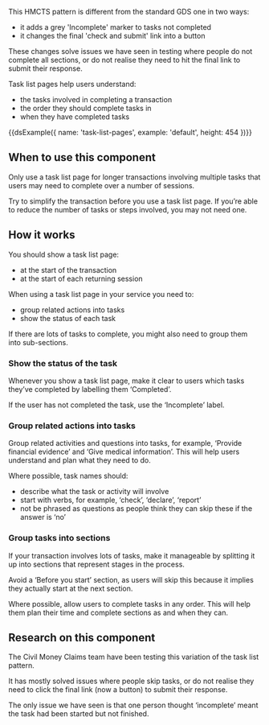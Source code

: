 This HMCTS pattern is different from the standard GDS one in two ways:
* it adds a grey 'Incomplete' marker to tasks not completed
* it changes the final 'check and submit' link into a button

These changes solve issues we have seen in testing where people do not complete all sections, or do not realise they need to hit the final link to submit their response.

Task list pages help users understand:
* the tasks involved in completing a transaction
* the order they should complete tasks in
* when they have completed tasks

<!-- IMAGE -->


{{dsExample({
  name: 'task-list-pages',
  example: 'default',
  height: 454
})}}

## When to use this component

Only use a task list page for longer transactions involving multiple tasks that users may need to complete over a number of sessions.

Try to simplify the transaction before you use a task list page. If you’re able to reduce the number of tasks or steps involved, you may not need one.

## How it works

You should show a task list page:
* at the start of the transaction
* at the start of each returning session

When using a task list page in your service you need to:
* group related actions into tasks
* show the status of each task

If there are lots of tasks to complete, you might also need to group them into sub-sections.

### Show the status of the task

Whenever you show a task list page, make it clear to users which tasks they’ve completed by labelling them ‘Completed’.

If the user has not completed the task, use the ‘Incomplete’ label.

<!-- IMAGE -->

### Group related actions into tasks

Group related activities and questions into tasks, for example, ‘Provide financial evidence’ and ‘Give medical information’. This will help users understand and plan what they need to do.

Where possible, task names should:
* describe what the task or activity will involve
* start with verbs, for example, ‘check’, ‘declare’, ‘report’
* not be phrased as questions as people think they can skip these if the answer is ‘no’

### Group tasks into sections

If your transaction involves lots of tasks, make it manageable by splitting it up into sections that represent stages in the process.

Avoid a ‘Before you start’ section, as users will skip this because it implies they actually start at the next section.

Where possible, allow users to complete tasks in any order. This will help them plan their time and complete sections as and when they can.

## Research on this component

The Civil Money Claims team have been testing this variation of the task list pattern.

It has mostly solved issues where people skip tasks, or do not realise they need to click the final link (now a button) to submit their response.

The only issue we have seen is that one person thought ‘incomplete’ meant the task had been started but not finished.

